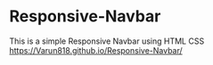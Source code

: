 # Responsive-Navbar
This is a simple Responsive Navbar using HTML CSS
<br>
https://Varun818.github.io/Responsive-Navbar/
